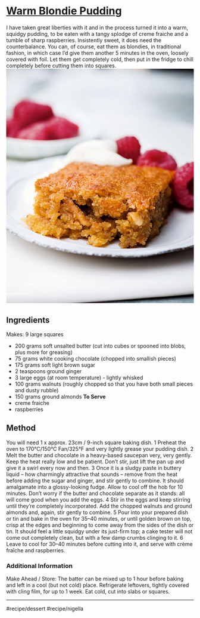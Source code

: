 
#  [Warm Blondie Pudding](https://www.nigella.com/recipes/warm-blondie-pudding)
I have taken great liberties with it and in the process turned it into a warm, squidgy pudding, to be eaten with a tangy splodge of creme fraiche and a tumble of sharp raspberries. Insistently sweet, it does need the counterbalance.
You can, of course, eat them as blondies, in traditional fashion, in which case I’d give them another 5 minutes in the oven, loosely covered with foil. Let them get completely cold, then put in the fridge to chill completely before cutting them into squares.
![](assets/74ffb0f803ef37f82e58d75a26084696.jpg)



## Ingredients
Makes: 9 large squares

* 200 grams soft unsalted butter (cut into cubes or spooned into blobs, plus more for greasing)
* 75 grams white cooking chocolate (chopped into smallish pieces)
* 175 grams soft light brown sugar
* 2 teaspoons ground ginger
* 3 large eggs (at room temperature) - lightly whisked
* 100 grams walnuts (roughly chopped so that you have both small pieces and dusty rubble)
* 150 grams ground almonds
**To Serve**
* creme fraiche
* raspberries

## Method
You will need 1 x approx. 23cm / 9-inch square baking dish.
1 Preheat the oven to 170°C/150°C Fan/325°F and very lightly grease your pudding dish.
2 Melt the butter and chocolate in a heavy-based saucepan very, very gently. Keep the heat really low and be patient. Don’t stir, just lift the pan up and give it a swirl every now and then.
3 Once it is a sludgy paste in buttery liquid – how charmingly attractive that sounds – remove from the heat before adding the sugar and ginger, and stir gently to combine. It should amalgamate into a glossy-looking fudge. Allow to cool off the hob for 10 minutes. Don’t worry if the butter and chocolate separate as it stands: all will come good when you add the eggs.
4 Stir in the eggs and keep stirring until they’re completely incorporated. Add the chopped walnuts and ground almonds and, again, stir gently to combine.
5 Pour into your prepared dish or tin and bake in the oven for 35–40 minutes, or until golden brown on top, crisp at the edges and beginning to come away from the sides of the dish or tin. It should feel a little squidgy under its just-firm top; a cake tester will not come out completely clean, but with a few damp crumbs clinging to it.
6 Leave to cool for 30–40 minutes before cutting into it, and serve with crème fraîche and raspberries.

### Additional Information
Make Ahead / Store:
The batter can be mixed up to 1 hour before baking and left in a cool (but not cold) place. Refrigerate leftovers, tightly covered with cling film, for up to 1 week. Eat cold, cut into slabs or squares.
- - - -
#recipe/dessert #recipe/nigella